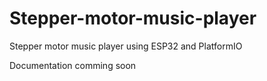 # Stepper-motor-music-player
Stepper motor music player using ESP32 and PlatformIO

Documentation comming soon
